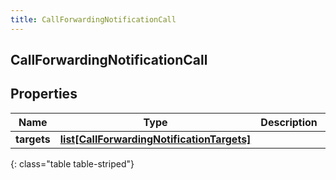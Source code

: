 ```yaml
---
title: CallForwardingNotificationCall
---
```

## CallForwardingNotificationCall

## Properties

|Name | Type | Description | Notes|
|------------ | ------------- | ------------- | -------------|
| **targets** | [**list[CallForwardingNotificationTargets]**](CallForwardingNotificationTargets.html) |  | [optional] |
{: class="table table-striped"}


